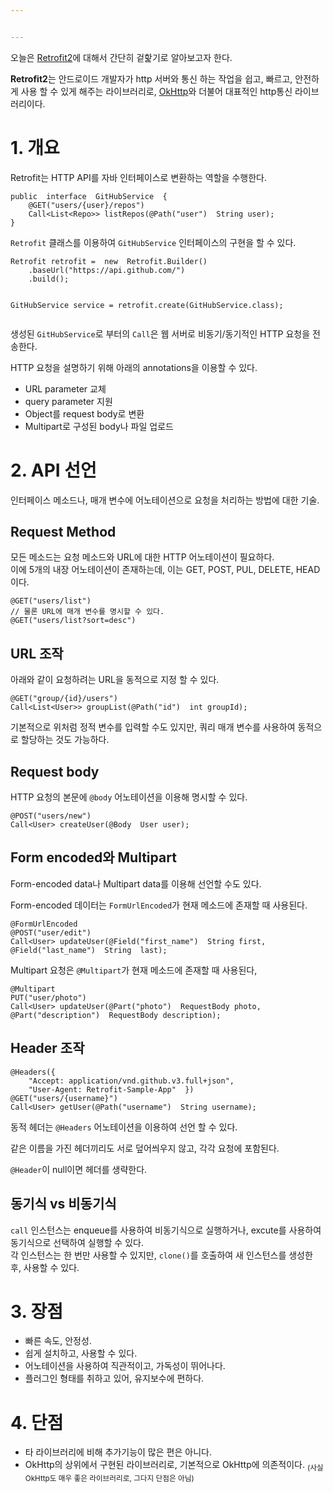 ```yaml
---


---
```


<p>오늘은 <a href="https://square.github.io/retrofit/">Retrofit2</a>에 대해서 간단히 겉핥기로 알아보고자 한다.</p>
<p><strong>Retrofit2</strong>는 안드로이드 개발자가 http 서버와 통신 하는 작업을 쉽고, 빠르고, 안전하게 사용 할 수 있게 해주는 라이브러리로, <a href="https://square.github.io/okhttp/">OkHttp</a>와 더불어 대표적인 http통신 라이브러리이다.</p>
<h1 id="개요">1. 개요</h1>
<p>Retrofit는 HTTP API를 자바 인터페이스로 변환하는 역할을 수행한다.</p>
<pre><code>public  interface  GitHubService  {  
    @GET("users/{user}/repos")  
    Call&lt;List&lt;Repo&gt;&gt; listRepos(@Path("user")  String user);  
}
</code></pre>
<p><code>Retrofit</code> 클래스를 이용하여 <code>GitHubService</code> 인터페이스의 구현을 할 수 있다.</p>
<pre><code>Retrofit retrofit =  new  Retrofit.Builder()  
    .baseUrl("https://api.github.com/")  
    .build();
    
GitHubService service = retrofit.create(GitHubService.class);
</code></pre>
<p>생성된 <code>GitHubService</code>로 부터의 <code>Call</code>은 웹 서버로 비동기/동기적인 HTTP 요청을 전송한다.</p>
<p>HTTP 요청을 설명하기 위해 아래의 annotations을 이용할 수 있다.</p>
<ul>
<li>URL parameter 교체</li>
<li>query parameter 지원</li>
<li>Object를 request body로 변환</li>
<li>Multipart로 구성된 body나 파일 업로드</li>
</ul>
<h1 id="api-선언">2. API 선언</h1>
<p>인터페이스 메소드나, 매개 변수에 어노테이션으로 요청을 처리하는 방법에 대한 기술.</p>
<h2 id="request-method">Request Method</h2>
<p>모든 메소드는 요청 메소드와 URL에 대한 HTTP 어노테이션이 필요하다.<br>
이에 5개의 내장 어노테이션이 존재하는데, 이는 GET, POST, PUL, DELETE, HEAD이다.</p>
<pre><code>@GET("users/list")
// 물론 URL에 매개 변수를 명시할 수 있다.
@GET("users/list?sort=desc")
</code></pre>
<h2 id="url-조작">URL 조작</h2>
<p>아래와 같이 요청하려는 URL을 동적으로 지정 할 수 있다.</p>
<pre><code>@GET("group/{id}/users")
Call&lt;List&lt;User&gt;&gt; groupList(@Path("id")  int groupId);
</code></pre>
<p>기본적으로 위처럼 정적 변수를 입력할 수도 있지만, 쿼리 매개 변수를 사용하여 동적으로 할당하는 것도 가능하다.</p>
<h2 id="request-body">Request body</h2>
<p>HTTP 요청의 본문에 <code>@body</code> 어노테이션을 이용해 명시할 수 있다.</p>
<pre><code>@POST("users/new")
Call&lt;User&gt; createUser(@Body  User user);
</code></pre>
<h2 id="form-encoded와-multipart">Form encoded와 Multipart</h2>
<p>Form-encoded data나 Multipart data를 이용해 선언할 수도 있다.</p>
<p>Form-encoded 데이터는 <code>FormUrlEncoded</code>가 현재 메소드에 존재할 때 사용된다.</p>
<pre><code>@FormUrlEncoded
@POST("user/edit")
Call&lt;User&gt; updateUser(@Field("first_name")  String first,  @Field("last_name")  String  last);
</code></pre>
<p>Multipart 요청은 <code>@Multipart</code>가 현재 메소드에 존재할 때 사용된다,</p>
<pre><code>@Multipart 
PUT("user/photo")  
Call&lt;User&gt; updateUser(@Part("photo")  RequestBody photo,  @Part("description")  RequestBody description);
</code></pre>
<h2 id="header-조작">Header 조작</h2>
<pre><code>@Headers({  
    "Accept: application/vnd.github.v3.full+json",  
    "User-Agent: Retrofit-Sample-App"  })  
@GET("users/{username}")
Call&lt;User&gt; getUser(@Path("username")  String username);
</code></pre>
<p>동적 헤더는 <code>@Headers</code> 어노테이션을 이용하여 선언 할 수 있다.</p>
<p>같은 이름을 가진 헤더끼리도 서로 덮어씌우지 않고, 각각 요청에 포함된다.</p>
<p><code>@Header</code>이 null이면 헤더를 생략한다.</p>
<h2 id="동기식-vs-비동기식">동기식 vs 비동기식</h2>
<p><code>call</code> 인스턴스는 enqueue를 사용하여 비동기식으로 실행하거나, excute를 사용하여 동기식으로 선택하여 실행할 수 있다.<br>
각 인스턴스는 한 번만 사용할 수 있지만, <code>clone()</code>를 호출하여 새 인스턴스를 생성한 후, 사용할 수 있다.</p>
<h1 id="장점">3. 장점</h1>
<ul>
<li>빠른 속도, 안정성.</li>
<li>쉽게 설치하고, 사용할 수 있다.</li>
<li>어노테이션을 사용하여 직관적이고, 가독성이 뛰어나다.</li>
<li>플러그인 형태를 취하고 있어, 유지보수에 편하다.</li>
</ul>
<h1 id="단점">4. 단점</h1>
<ul>
<li>타 라이브러리에 비해 추가기능이 많은 편은 아니다.</li>
<li>OkHttp의 상위에서 구현된 라이브러리로, 기본적으로 OkHttp에 의존적이다. <sub>(사실 OkHttp도 매우 좋은 라이브러리로, 그다지 단점은 아님)</sub></li>
</ul>

